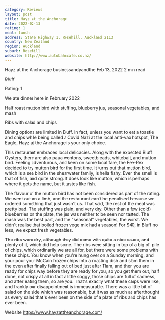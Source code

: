 ```yaml
---
category: Reviews
layout: post
title: Hayz at the Anchorage
date: 2022-02-13
rating: 1
meal: lunch
address: State Highway 1, Rosehill, Auckland 2113
country: New Zealand
region: Auckland
suburb: Rosehill
website: http://www.autobahncafe.co.nz/
---
```


Hayz at the Anchorage
businessandyandthe
Feb 13, 2022
2 min read


Bluff

Rating: 1

We ate dinner here in February 2022

Half roast mutton bird with stuffing, blueberry jus, seasonal vegetables, and mash

Ribs with salad and chips

Dining options are limited in Bluff. In fact, unless you want to eat a toastie and chips while being called a Covid Nazi at the local anti-vax hotspot, The Eagle, Hayz at the Anchorage is your only choice. 

This restaurant embraces local delicacies. Along with the expected Bluff Oysters, there are also paua wontons, sweetbreads, whitebait, and mutton bird. Feeling adventurous, and keen on some local fare, the Fee-Rex decided to try mutton bird for the first time. It turns out that mutton bird, which is a sea bird in the shearwater family, is hella fishy. Even the smell is that of fish, and quite strong. It does look like mutton, which is perhaps where it gets the name, but it tastes like fish. 

The flavour of the mutton bird has not been considered as part of the rating. We went out on a limb, and the restaurant can't be penalised because we ordered something that just wasn't us. That said, the rest of the meal was pretty bad. The stuffing was plain, and very dry. Other than a few (cold) blueberries on the plate, the jus was neither to be seen nor tasted. The mash was the best part, and the "seasonal" vegetables, the worst. We didn't realise that boiled frozen vege mix had a season! For $40, in Bluff no less, we expect fresh vegetables. 

The ribs were dry, although they did come with quite a nice sauce, and plenty of it, which did help some. The ribs were sitting in top of a big ol' pile of chips, which ordinarily we are all for, but there were some problems with these chips. You know when you're hung over on a Sunday morning, and your pour your McCain frozen chips into a roasting dish and slam them in the oven after finally falling out of bed just after 11am, and then you are ready for chips way before they are ready for you, so you get them out, half done, not crispy at all in fact a little soggy, those chips are full of sadness, and after eating them, so are you. That's exactly what these chips were like, and frankly our disappointment is immeasurable. There was a little bit of salad on the side which was reasonable, but it was as much as afterthought as every salad that's ever been on the side of a plate of ribs and chips has ever been. 

Website https://www.hayzattheanchorage.com/